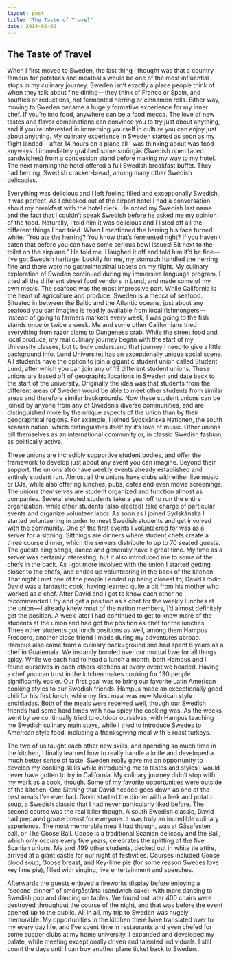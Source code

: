 ```yaml
---
layout: post
title: "The Taste of Travel"
date: 2014-02-02
---
```


## The Taste of Travel

When I first moved to Sweden, the last thing I thought was that a country famous for potatoes and meatballs would be one of the most influential stops in my culinary journey. Sweden isn’t exactly a place people think of when they talk about fine dining — they think of France or Spain, and souffles or reductions, not fermented herring or cinnamon rolls. Either way, moving to Sweden became a hugely formative experience for my inner chef.
If you’re into food, anywhere can be a food mecca. The love of new tastes and flavor combinations can convince you to try just about anything, and if you’re interested in immersing yourself in culture you can enjoy just about anything.
My culinary experience in Sweden started as soon as my flight landed — after 14 hours on a plane all I was thinking about was food anyways. I immediately grabbed some smörgås (Swedish open faced sandwiches) from a concession stand before making my way to my hotel. The next morning the hotel offered a full Swedish breakfast buffet. They had herring, Swedish cracker-bread, among many other Swedish delicacies.

Everything was delicious and I left feeling filled and exceptionally Swedish, it was perfect. As I checked out of the airport hotel I had a conversation about my breakfast with the hotel clerk. He noted my Swedish last name and the fact that I couldn’t speak Swedish before he asked me my opinion of the food. Naturally, I told him it was delicious and I listed off all the different things I had tried. When I mentioned the herring his face turned white.
“You ate the herring? You know that’s fermented right? If you haven’t eaten that before you can have some serious bowl issues! Sit next to the toilet on the airplane.” He told me. I laughed it off and told him it’d be fine — I’ve got Swedish heritage. Luckily for me, my stomach handled the herring fine and there were no gastrointestinal upsets on my flight.
My culinary exploration of Sweden continued during my immersive language program. I tried all the different street food vendors in Lund, and made some of my own meals. The seafood was the most impressive part. While California is the heart of agriculture and produce, Sweden is a mecca of seafood. Situated in between the Baltic and the Atlantic oceans, just about any seafood you can imagine is readily available from local fishmongers — instead of going to farmers markets every week, I was going to the fish stands once or twice a week. Me and some other Californians tried everything from razor clams to Dungeness crab.
While the street food and local produce, my real culinary journey began with the start of my University classes, but to truly understand that journey I need to give a little background info. Lund Universitet has an exceptionally unique social scene. All students have the option to join a gigantic student union called Student Lund, after which you can join any of 13 different student unions.
These unions are based off of geographic locations in Sweden and date back to the start of the university. Originally the idea was that students from the different areas of Sweden would be able to meet other students from similar areas and therefore similar backgrounds. Now these student unions can be joined by anyone from any of Sweden’s diverse communities, and are distinguished more by the unique aspects of the union than by their geographical regions. For example, I joined Sydskånska Nationen, the south scanian nation, which distinguishes itself by it’s love of music. Other unions bill themselves as an international community or, in classic Swedish fashion, as politically active.

These unions are incredibly supportive student bodies, and offer the framework to develop just about any event you can imagine. Beyond their support, the unions also have weekly events already established and entirely student run. Almost all the unions have clubs with either live music or DJs, while also offering lunches, pubs, cafes and even movie screenings.
The unions themselves are student organized and function almost as companies. Several elected students take a year off to run the entire organization, while other students (also elected) take charge of particular events and organize volunteer labor. As soon as I joined Sydskånska I started volunteering in order to meet Swedish students and get involved with the community.
One of the first events I volunteered for was as a server for a sittning. Sittnings are dinners where student chefs create a three course dinner, which the servers distribute to up to 70 seated guests. The guests sing songs, dance and generally have a great time.
My time as a server was certainly interesting, but it also introduced me to some of the chefs in the back. As I got more involved with the union I started getting closer to the chefs, and ended up volunteering in the back of the kitchen. That night I met one of the people I ended up being closest to, David Frödin. David was a fantastic cook, having learned quite a bit from his mother who worked as a chef. After David and I got to know each other he recommended I try and get a position as a chef for the weekly lunches at the union — I already knew most of the nation members, I’d almost definitely get the position.
A week later I had continued to get to know more of the students at the union and had got the position as chef for the lunches. Three other students got lunch positions as well, among them Hampus Freccero, another close friend I made during my adventures abroad. Hampus also came from a culinary back=ground and had spent 6 years as a chef in Guatemala. We instantly bonded over our mutual love for all things spicy.
While we each had to head a lunch a month, both Hampus and I found ourselves in each others kitchens at every event we headed. Having a chef you can trust in the kitchen makes cooking for 130 people significantly easier. Our first goal was to bring our favorite Latin American cooking styles to our Swedish friends. Hampus made an exceptionally good chili for his first lunch, while my first meal was new Mexican style enchiladas. Both of the meals were received well, though our Swedish friends had some hard times with how spicy the cooking was.
As the weeks went by we continually tried to outdoor ourselves, with Hampus teaching me Swedish culinary main stays, while I tried to introduce Swedes to American style food, including a thanksgiving meal with 5 roast turkeys.

The two of us taught each other new skills, and spending so much time in the kitchen, I finally learned how to really handle a knife and developed a much better sense of taste. Sweden really gave me an opportunity to develop my cooking skills while introducing me to tastes and styles I would never have gotten to try in California.
My culinary journey didn’t stop with my work as a cook, though. Some of my favorite opportunities were outside of the kitchen. One Sittning that David headed goes down as one of the best meals I’ve ever had. David started the dinner with a leek and potato soup, a Swedish classic that I had never particularly liked before. The second course was the real killer though. A south Swedish classic, David had prepared goose breast for everyone. It was truly an incredible culinary experience.
The most memorable meal I had though, was at Gåsafesten ball, or The Goose Ball. Goose is a traditional Scanian delicacy and the Ball, which only occurs every five years, celebrates the splitting of the five Scanian unions. Me and 499 other students, decked out in white tie attire, arrived at a giant castle for our night of festivities. Courses included Goose blood soup, Goose breast, and Key-lime pie (for some reason Swedes love key lime pie), filled with singing, live entertainment and speeches.

Afterwards the guests enjoyed a fireworks display before enjoying a “second-dinner” of smörgåstårta (sandwich cake), with more dancing to Swedish pop and dancing on tables. We found out later 400 chairs were destroyed throughout the course of the night, and that was before the event opened up to the public.
All in all, my trip to Sweden was hugely memorable. My opportunities in the kitchen there have translated over to my every day life, and I’ve spent time in restaurants and even chefed for some supper clubs at my home university. I expanded and developed my palate, while meeting exceptionally driven and talented individuals. I still count the days until I can buy another plane ticket back to Sweden.
